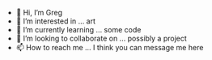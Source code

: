 - 👋 Hi, I’m Greg
- 👀 I’m interested in ... art 
- 🌱 I’m currently learning ... some code
- 💞️ I’m looking to collaborate on ... possibly a project
- 📫 How to reach me ... I think you can message me here

<!---
grogbro/grogbro is a ✨ special ✨ repository because its `README.md` (this file) appears on your GitHub profile.
You can click the Preview link to take a look at your changes.
--->
